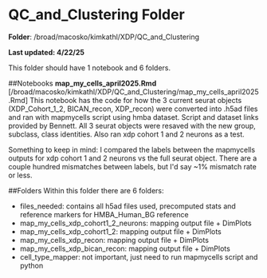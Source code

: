 # QC_and_Clustering Folder

**Folder**: /broad/macosko/kimkathl/XDP/QC_and_Clustering 

**Last updated: 4/22/25**

This folder should have 1 notebook and 6 folders.

##Notebooks
**map_my_cells_april2025.Rmd** [/broad/macosko/kimkathl/XDP/QC_and_Clustering/map_my_cells_april2025.Rmd]
This notebook has the code for how the 3 current seurat objects (XDP_Cohort_1_2, BICAN_recon, XDP_recon) were converted into .h5ad files and ran with mapmycells script using hmba dataset. Script and dataset links provided by Bennett.
All 3 seurat objects were resaved with the new group, subclass, class identities. Also ran xdp cohort 1 and 2 neurons as a test. 

Something to keep in mind: I compared the labels between the mapmycells outputs for xdp cohort 1 and 2 neurons vs the full seurat object. There are a couple hundred mismatches between labels, but I'd say ~1% mismatch rate or less.

##Folders
Within this folder there are 6 folders:
  - files_needed: contains all h5ad files used, precomputed stats and reference markers for HMBA_Human_BG reference
  - map_my_cells_xdp_cohort1_2_neurons: mapping output file + DimPlots
  - map_my_cells_xdp_cohort1_2: mapping output file + DimPlots
  - map_my_cells_xdp_recon: mapping output file + DimPlots
  - map_my_cells_xdp_bican_recon: mapping output file + DimPlots
  - cell_type_mapper: not important, just need to run mapmycells script and python